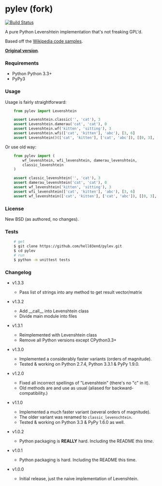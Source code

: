# pylev (fork)
[![Build Status](https://travis-ci.org/hell03end/pylev.svg?branch=master)](https://travis-ci.org/hell03end/pylev)

A pure Python Levenshtein implementation that's not freaking GPL'd.

Based off the [Wikipedia code samples](http://en.wikipedia.org/wiki/Levenshtein_distance).

**[Original version](https://github.com/toastdriven/pylev)**.


### Requirements
* Python Python 3.3+
* PyPy3


### Usage
Usage is fairly straightforward:

```python
    from pylev import Levenshtein

    assert Levenshtein.classic('', 'cat'), 3
    assert Levenshtein.damerau('cat', 'cat'), 0
    assert Levenshtein.wf('kitten', 'sitting'), 3
    assert Levenshtein.wfi(['cat', 'kitten'], 'abc'), [3, 6]
    assert Levenshtein()(['cat', 'kitten'], ['cat', 'abc']), [[0, 3], [5, 6]]
```

Or use old way:
```python
    from pylev import (
        wf_levenshtein, wfi_levenshtein, damerau_levenshtein,
        classic_levenshtein
    )

    assert classic_levenshtein('', 'cat'), 3
    assert damerau_levenshtein('cat', 'cat'), 0
    assert wf_levenshtein('kitten', 'sitting'), 3
    assert wfi_levenshtein(['cat', 'kitten'], 'abc'), [3, 6]
    assert wf_levenshtein(['cat', 'kitten'], ['cat', 'abc']), [[0, 3], [5, 6]]
```


### License
New BSD (as authored, no changes).


### Tests
```bash
    # get
    $ git clone https://github.com/hell03end/pylev.git
    $ cd pylev
    # run
    $ python -m unittest tests
```


### Changelog
* v1.3.3
    * Pass list of strings into any method to get result vector/matrix

* v1.3.2
    * Add \_\_call\_\_ into Levenshtein class
    * Divide main module into files

* v1.3.1
    * Reimplemented with Levenshtein class
    * Remove all Python versions except CPython3.3+

* v1.3.0
    * Implemented a considerably faster variants (orders of magnitude).
    * Tested & working on Python 2.7.4, Python 3.3.1 & PyPy 1.9.0.

* v1.2.0
    * Fixed all incorrect spellings of "Levenshtein" (there's no "c" in it).
    * Old methods are and use as usual (aliased for backward-compatibility.)

* v1.1.0
    * Implemented a much faster variant (several orders of magnitude).
    * The older variant was renamed to ``classic_levenschtein``.
    * Tested & working on Python 3.3 & PyPy 1.6.0 as well.

* v1.0.2
    * Python packaging is **REALLY** hard. Including the README *this time*.

* v1.0.1
    * Python packaging is hard. Including the README this time.

* v1.0.0
    * Initial release, just the naive implementation of Levenshtein.
